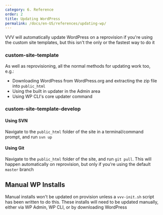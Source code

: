 ```yaml
---
category: 6. Reference
order: 2
title: Updating WordPress
permalink: /docs/en-US/references/updating-wp/
---
```


VVV will automatically update WordPress on a reprovision if you're using the custom site templates, but this isn't the only or the fastest way to do it

### custom-site-template

As well as reprovisioning, all the normal methods for updating work too, e.g.:

 - Downloading WordPress from WordPress.org and extracting the zip file into `public_html`
 - Using the built in updater in the Admin area
 - Using WP CLI's core updater command

### custom-site-template-develop

#### Using SVN

Navigate to the `public_html` folder of the site in a terminal/command prompt, and run `svn up`

#### Using Git

Navigate to the `public_html` folder of the site, and run `git pull`. This will happen automatically on reprovision, but only if you're using the default `master` branch

## Manual WP Installs

Manual installs won't be updated on provision unless a `vvv-init.sh` script has been written to do this. These installs will need to be updated manually, either via WP Admin, WP CLI, or by downloading WordPress
